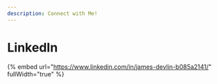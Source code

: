 ```yaml
---
description: Connect with Me!
---
```


# LinkedIn

{% embed url="https://www.linkedin.com/in/james-devlin-b085a2141/" fullWidth="true" %}
